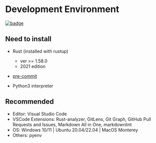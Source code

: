 # Development Environment

[![badge](https://img.shields.io/endpoint.svg?url=https%3A%2F%2Fgezf7g7pd5.execute-api.ap-northeast-1.amazonaws.com%2Fdefault%2Fsource_up_to_date%3Fowner%3Derg-lang%26repos%3Derg%26ref%3Dmain%26path%3Ddoc/EN/dev_guide/env.md%26commit_hash%3Dfc7a25a8d86c208fb07beb70ccc19e4722c759d3)](https://gezf7g7pd5.execute-api.ap-northeast-1.amazonaws.com/default/source_up_to_date?owner=erg-lang&repos=erg&ref=main&path=doc/EN/dev_guide/env.md&commit_hash=fc7a25a8d86c208fb07beb70ccc19e4722c759d3)

## Need to install

* Rust (installed with rustup)

  * ver >= 1.58.0
  * 2021 edition

* [pre-commit](https://pre-commit.com/)

* Python3 interpreter

## Recommended

* Editor: Visual Studio Code
* VSCode Extensions: Rust-analyzer, GitLens, Git Graph, GitHub Pull Requests and Issues, Markdown All in One, markdownlint
* OS: Windows 10/11 | Ubuntu 20.04/22.04 | MacOS Monterey
* Others: pyenv
